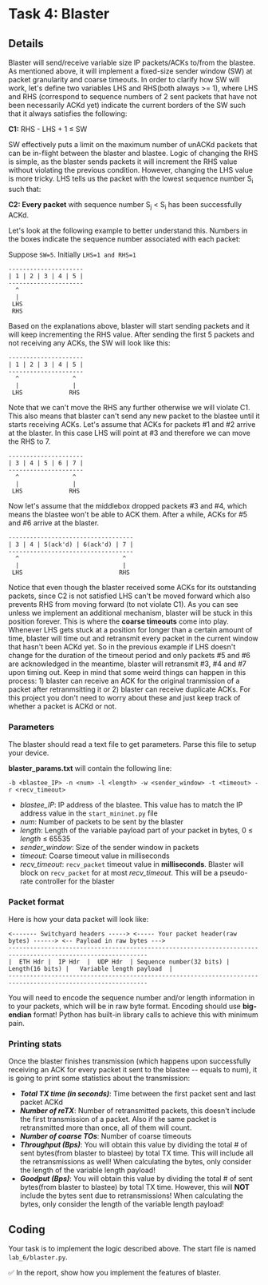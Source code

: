 # Task 4: Blaster

## Details

Blaster will send/receive variable size IP packets/ACKs to/from the blastee. As mentioned above, it will implement a fixed-size sender window (SW) at packet granularity and coarse timeouts. In order to clarify how SW will work, let's define two variables LHS and RHS(both always >= 1), where LHS and RHS (correspond to sequence numbers of 2 sent packets that have not been necessarily ACKd yet) indicate the current borders of the SW such that it always satisfies the following:

**C1:** RHS - LHS + 1 ≤ SW

SW effectively puts a limit on the maximum number of unACKd packets that can be in-flight between the blaster and blastee. Logic of changing the RHS is simple, as the blaster sends packets it will increment the RHS value without violating the previous condition. However, changing the LHS value is more tricky. LHS tells us the packet with the lowest sequence number S<sub>i</sub> such that:

**C2: Every packet** with sequence number S<sub>j</sub> < S<sub>i</sub> has been successfully ACKd.

Let's look at the following example to better understand this. Numbers in the boxes indicate the sequence number associated with each packet:

Suppose `SW=5`. Initially `LHS=1 and RHS=1`

    ---------------------
    | 1 | 2 | 3 | 4 | 5 |
    ---------------------
      ^
      |
     LHS
     RHS

Based on the explanations above, blaster will start sending packets and it will keep incrementing the RHS value. After sending the first 5 packets and not receiving any ACKs, the SW will look like this:

    ---------------------
    | 1 | 2 | 3 | 4 | 5 |
    ---------------------
      ^               ^
      |               |
     LHS             RHS


Note that we can't move the RHS any further otherwise we will violate C1. This also means that blaster can't send any new packet to the blastee until it starts receiving ACKs. Let's assume that ACKs for packets #1 and #2 arrive at the blaster. In this case LHS will point at #3 and therefore we can move the RHS to 7. 

    ---------------------
    | 3 | 4 | 5 | 6 | 7 |
    ---------------------
      ^               ^
      |               |
     LHS             RHS

Now let's assume that the middlebox dropped packets #3 and #4, which means the blastee won't be able to ACK them. After a while, ACKs for #5 and #6 arrive at the blaster. 

    -----------------------------------
    | 3 | 4 | 5(ack'd) | 6(ack'd) | 7 |
    -----------------------------------
      ^                             ^
      |                             |
     LHS                           RHS

Notice that even though the blaster received some ACKs for its outstanding packets, since C2 is not satisfied LHS can't be moved forward which also prevents RHS from moving forward (to not violate C1). As you can see unless we implement an additional mechanism, blaster will be stuck in this position forever. This is where the **coarse timeouts** come into play. Whenever LHS gets stuck at a position for longer than a certain amount of time, blaster will time out and retransmit every packet in the current window that hasn't been ACKd yet. So in the previous example if LHS doesn't change for the duration of the timeout period and only packets #5 and #6 are acknowledged in the meantime, blaster will retransmit #3, #4 and #7 upon timing out. Keep in mind that some weird things can happen in this process: 1) blaster can receive an ACK for the original tranmission of a packet after retranmsitting it or 2) blaster can receive duplicate ACKs. For this project you don't need to worry about these and just keep track of whether a packet is ACKd or not. 

### Parameters

The blaster should read a text file to get parameters. Parse this file to setup your device.

**blaster_params.txt** will contain the following line:

    -b <blastee_IP> -n <num> -l <length> -w <sender_window> -t <timeout> -r <recv_timeout>

* *blastee_IP*: IP address of the blastee. This value has to match the IP address value in the `start_mininet.py` file
* *num*: Number of packets to be sent by the blaster
* *length*: Length of the variable payload part of your packet in bytes, 0 ≤ *length* ≤ 65535
* *sender_window*: Size of the sender window in packets
* *timeout*: Coarse timeout value in milliseconds
* *recv_timeout*: `recv_packet` timeout value in **milliseconds**. Blaster will block on `recv_packet` for at most *recv_timeout*. This will be a pseudo-rate controller for the blaster

### Packet format

Here is how your data packet will look like:

    <------- Switchyard headers -----> <----- Your packet header(raw bytes) ------> <-- Payload in raw bytes --->
    -------------------------------------------------------------------------------------------------------------
    |  ETH Hdr |  IP Hdr  |  UDP Hdr  | Sequence number(32 bits) | Length(16 bits) |   Variable length payload  |
    -------------------------------------------------------------------------------------------------------------

You will need to encode the sequence number and/or length information in to your packets, which will be in raw byte format. Encoding should use **big-endian** format! Python has built-in library calls to achieve this with minimum pain.

### Printing stats

Once the blaster finishes transmission (which happens upon successfully receiving an ACK for every packet it sent to the blastee -- equals to num), it is going to print some statistics about the transmission:

* ***Total TX time (in seconds)***: Time between the first packet sent and last packet ACKd
* ***Number of reTX***: Number of retransmitted packets, this doesn't include the first transmission of a packet. Also if the same packet is retransmitted more than once, all of them will count.
* ***Number of coarse TOs***: Number of coarse timeouts
* ***Throughput (Bps)***: You will obtain this value by dividing the total # of sent bytes(from blaster to blastee) by total TX time. This will include all the retransmissions as well! When calculating the bytes, only consider the length of the variable length payload!
* ***Goodput (Bps)***: You will obtain this value by dividing the total # of sent bytes(from blaster to blastee) by total TX time. However, this will **NOT** include the bytes sent due to retransmissions! When calculating the bytes, only consider the length of the variable length payload!

## Coding

Your task is to implement the logic described above. The start file is named `lab_6/blaster.py`.

✅ In the report, show how you implement the features of blaster.
